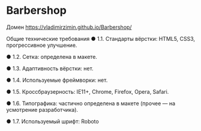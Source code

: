 # Barbershop
 
Домен https://vladimirzimin.github.io/Barbershop/

Общие технические требования
● 1.1. Стандарты вёрстки: HTML5, CSS3, прогрессивное улучшение.

● 1.2. Сетка: определена в макете.

● 1.3. Адаптивность вёрстки: нет.

● 1.4. Используемые фреймворки: нет.

● 1.5. Кроссбраузерность: IE11+, Chrome, Firefox, Opera, Safari.

● 1.6. Типографика: частично определена в макете (прочее — на усмотрение разработчика).

● 1.7. Используемый шрифт: Roboto
